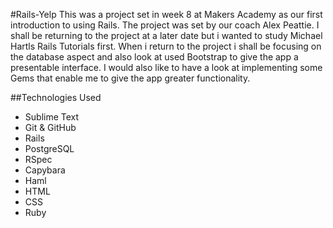 #Rails-Yelp
This was a project set in week 8 at Makers Academy as our first introduction to using Rails. The project was set by our coach Alex Peattie. I shall be returning to the project at a later date but i wanted to study Michael Hartls Rails Tutorials first. When i return to the project i shall be focusing on the database aspect and also look at used Bootstrap to give the app a presentable interface. I would also like to have a look at implementing some Gems that enable me to give the app greater functionality. 

##Technologies Used
- Sublime Text
- Git & GitHub
- Rails
- PostgreSQL
- RSpec
- Capybara
- Haml
- HTML
- CSS
- Ruby
